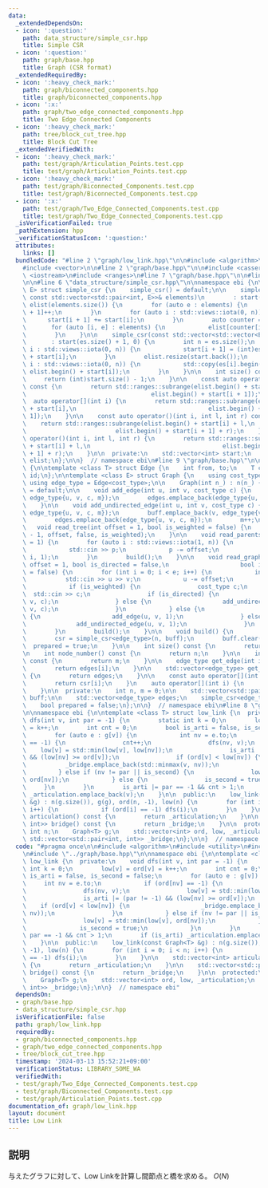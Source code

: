 ```yaml
---
data:
  _extendedDependsOn:
  - icon: ':question:'
    path: data_structure/simple_csr.hpp
    title: Simple CSR
  - icon: ':question:'
    path: graph/base.hpp
    title: Graph (CSR format)
  _extendedRequiredBy:
  - icon: ':heavy_check_mark:'
    path: graph/biconnected_components.hpp
    title: graph/biconnected_components.hpp
  - icon: ':x:'
    path: graph/two_edge_connected_components.hpp
    title: Two Edge Connected Components
  - icon: ':heavy_check_mark:'
    path: tree/block_cut_tree.hpp
    title: Block Cut Tree
  _extendedVerifiedWith:
  - icon: ':heavy_check_mark:'
    path: test/graph/Articulation_Points.test.cpp
    title: test/graph/Articulation_Points.test.cpp
  - icon: ':heavy_check_mark:'
    path: test/graph/Biconnected_Components.test.cpp
    title: test/graph/Biconnected_Components.test.cpp
  - icon: ':x:'
    path: test/graph/Two_Edge_Connected_Components.test.cpp
    title: test/graph/Two_Edge_Connected_Components.test.cpp
  _isVerificationFailed: true
  _pathExtension: hpp
  _verificationStatusIcon: ':question:'
  attributes:
    links: []
  bundledCode: "#line 2 \"graph/low_link.hpp\"\n\n#include <algorithm>\n#include <utility>\n\
    #include <vector>\n\n#line 2 \"graph/base.hpp\"\n\n#include <cassert>\n#include\
    \ <iostream>\n#include <ranges>\n#line 7 \"graph/base.hpp\"\n\n#line 2 \"data_structure/simple_csr.hpp\"\
    \n\n#line 6 \"data_structure/simple_csr.hpp\"\n\nnamespace ebi {\n\ntemplate <class\
    \ E> struct simple_csr {\n    simple_csr() = default;\n\n    simple_csr(int n,\
    \ const std::vector<std::pair<int, E>>& elements)\n        : start(n + 1, 0),\
    \ elist(elements.size()) {\n        for (auto e : elements) {\n            start[e.first\
    \ + 1]++;\n        }\n        for (auto i : std::views::iota(0, n)) {\n      \
    \      start[i + 1] += start[i];\n        }\n        auto counter = start;\n \
    \       for (auto [i, e] : elements) {\n            elist[counter[i]++] = e;\n\
    \        }\n    }\n\n    simple_csr(const std::vector<std::vector<E>>& es)\n \
    \       : start(es.size() + 1, 0) {\n        int n = es.size();\n        for (auto\
    \ i : std::views::iota(0, n)) {\n            start[i + 1] = (int)es[i].size()\
    \ + start[i];\n        }\n        elist.resize(start.back());\n        for (auto\
    \ i : std::views::iota(0, n)) {\n            std::copy(es[i].begin(), es[i].end(),\
    \ elist.begin() + start[i]);\n        }\n    }\n\n    int size() const {\n   \
    \     return (int)start.size() - 1;\n    }\n\n    const auto operator[](int i)\
    \ const {\n        return std::ranges::subrange(elist.begin() + start[i],\n  \
    \                                   elist.begin() + start[i + 1]);\n    }\n  \
    \  auto operator[](int i) {\n        return std::ranges::subrange(elist.begin()\
    \ + start[i],\n                                     elist.begin() + start[i +\
    \ 1]);\n    }\n\n    const auto operator()(int i, int l, int r) const {\n    \
    \    return std::ranges::subrange(elist.begin() + start[i] + l,\n            \
    \                         elist.begin() + start[i + 1] + r);\n    }\n    auto\
    \ operator()(int i, int l, int r) {\n        return std::ranges::subrange(elist.begin()\
    \ + start[i] + l,\n                                     elist.begin() + start[i\
    \ + 1] + r);\n    }\n\n  private:\n    std::vector<int> start;\n    std::vector<E>\
    \ elist;\n};\n\n}  // namespace ebi\n#line 9 \"graph/base.hpp\"\n\nnamespace ebi\
    \ {\n\ntemplate <class T> struct Edge {\n    int from, to;\n    T cost;\n    int\
    \ id;\n};\n\ntemplate <class E> struct Graph {\n    using cost_type = E;\n   \
    \ using edge_type = Edge<cost_type>;\n\n    Graph(int n_) : n(n_) {}\n\n    Graph()\
    \ = default;\n\n    void add_edge(int u, int v, cost_type c) {\n        buff.emplace_back(u,\
    \ edge_type{u, v, c, m});\n        edges.emplace_back(edge_type{u, v, c, m++});\n\
    \    }\n\n    void add_undirected_edge(int u, int v, cost_type c) {\n        buff.emplace_back(u,\
    \ edge_type{u, v, c, m});\n        buff.emplace_back(v, edge_type{v, u, c, m});\n\
    \        edges.emplace_back(edge_type{u, v, c, m});\n        m++;\n    }\n\n \
    \   void read_tree(int offset = 1, bool is_weighted = false) {\n        read_graph(n\
    \ - 1, offset, false, is_weighted);\n    }\n\n    void read_parents(int offset\
    \ = 1) {\n        for (auto i : std::views::iota(1, n)) {\n            int p;\n\
    \            std::cin >> p;\n            p -= offset;\n            add_undirected_edge(p,\
    \ i, 1);\n        }\n        build();\n    }\n\n    void read_graph(int e, int\
    \ offset = 1, bool is_directed = false,\n                    bool is_weighted\
    \ = false) {\n        for (int i = 0; i < e; i++) {\n            int u, v;\n \
    \           std::cin >> u >> v;\n            u -= offset;\n            v -= offset;\n\
    \            if (is_weighted) {\n                cost_type c;\n              \
    \  std::cin >> c;\n                if (is_directed) {\n                    add_edge(u,\
    \ v, c);\n                } else {\n                    add_undirected_edge(u,\
    \ v, c);\n                }\n            } else {\n                if (is_directed)\
    \ {\n                    add_edge(u, v, 1);\n                } else {\n      \
    \              add_undirected_edge(u, v, 1);\n                }\n            }\n\
    \        }\n        build();\n    }\n\n    void build() {\n        assert(!prepared);\n\
    \        csr = simple_csr<edge_type>(n, buff);\n        buff.clear();\n      \
    \  prepared = true;\n    }\n\n    int size() const {\n        return n;\n    }\n\
    \n    int node_number() const {\n        return n;\n    }\n\n    int edge_number()\
    \ const {\n        return m;\n    }\n\n    edge_type get_edge(int i) const {\n\
    \        return edges[i];\n    }\n\n    std::vector<edge_type> get_edges() const\
    \ {\n        return edges;\n    }\n\n    const auto operator[](int i) const {\n\
    \        return csr[i];\n    }\n    auto operator[](int i) {\n        return csr[i];\n\
    \    }\n\n  private:\n    int n, m = 0;\n\n    std::vector<std::pair<int,edge_type>>\
    \ buff;\n\n    std::vector<edge_type> edges;\n    simple_csr<edge_type> csr;\n\
    \    bool prepared = false;\n};\n\n}  // namespace ebi\n#line 8 \"graph/low_link.hpp\"\
    \n\nnamespace ebi {\n\ntemplate <class T> struct low_link {\n  private:\n    void\
    \ dfs(int v, int par = -1) {\n        static int k = 0;\n        low[v] = ord[v]\
    \ = k++;\n        int cnt = 0;\n        bool is_arti = false, is_second = false;\n\
    \        for (auto e : g[v]) {\n            int nv = e.to;\n            if (ord[nv]\
    \ == -1) {\n                cnt++;\n                dfs(nv, v);\n            \
    \    low[v] = std::min(low[v], low[nv]);\n                is_arti |= (par != -1)\
    \ && (low[nv] >= ord[v]);\n                if (ord[v] < low[nv]) {\n         \
    \           _bridge.emplace_back(std::minmax(v, nv));\n                }\n   \
    \         } else if (nv != par || is_second) {\n                low[v] = std::min(low[v],\
    \ ord[nv]);\n            } else {\n                is_second = true;\n       \
    \     }\n        }\n        is_arti |= par == -1 && cnt > 1;\n        if (is_arti)\
    \ _articulation.emplace_back(v);\n    }\n\n  public:\n    low_link(const Graph<T>\
    \ &g) : n(g.size()), g(g), ord(n, -1), low(n) {\n        for (int i = 0; i < n;\
    \ i++) {\n            if (ord[i] == -1) dfs(i);\n        }\n    }\n\n    std::vector<int>\
    \ articulation() const {\n        return _articulation;\n    }\n\n    std::vector<std::pair<int,\
    \ int>> bridge() const {\n        return _bridge;\n    }\n\n  protected:\n   \
    \ int n;\n    Graph<T> g;\n    std::vector<int> ord, low, _articulation;\n   \
    \ std::vector<std::pair<int, int>> _bridge;\n};\n\n}  // namespace ebi\n"
  code: "#pragma once\n\n#include <algorithm>\n#include <utility>\n#include <vector>\n\
    \n#include \"../graph/base.hpp\"\n\nnamespace ebi {\n\ntemplate <class T> struct\
    \ low_link {\n  private:\n    void dfs(int v, int par = -1) {\n        static\
    \ int k = 0;\n        low[v] = ord[v] = k++;\n        int cnt = 0;\n        bool\
    \ is_arti = false, is_second = false;\n        for (auto e : g[v]) {\n       \
    \     int nv = e.to;\n            if (ord[nv] == -1) {\n                cnt++;\n\
    \                dfs(nv, v);\n                low[v] = std::min(low[v], low[nv]);\n\
    \                is_arti |= (par != -1) && (low[nv] >= ord[v]);\n            \
    \    if (ord[v] < low[nv]) {\n                    _bridge.emplace_back(std::minmax(v,\
    \ nv));\n                }\n            } else if (nv != par || is_second) {\n\
    \                low[v] = std::min(low[v], ord[nv]);\n            } else {\n \
    \               is_second = true;\n            }\n        }\n        is_arti |=\
    \ par == -1 && cnt > 1;\n        if (is_arti) _articulation.emplace_back(v);\n\
    \    }\n\n  public:\n    low_link(const Graph<T> &g) : n(g.size()), g(g), ord(n,\
    \ -1), low(n) {\n        for (int i = 0; i < n; i++) {\n            if (ord[i]\
    \ == -1) dfs(i);\n        }\n    }\n\n    std::vector<int> articulation() const\
    \ {\n        return _articulation;\n    }\n\n    std::vector<std::pair<int, int>>\
    \ bridge() const {\n        return _bridge;\n    }\n\n  protected:\n    int n;\n\
    \    Graph<T> g;\n    std::vector<int> ord, low, _articulation;\n    std::vector<std::pair<int,\
    \ int>> _bridge;\n};\n\n}  // namespace ebi"
  dependsOn:
  - graph/base.hpp
  - data_structure/simple_csr.hpp
  isVerificationFile: false
  path: graph/low_link.hpp
  requiredBy:
  - graph/biconnected_components.hpp
  - graph/two_edge_connected_components.hpp
  - tree/block_cut_tree.hpp
  timestamp: '2024-03-13 15:52:21+09:00'
  verificationStatus: LIBRARY_SOME_WA
  verifiedWith:
  - test/graph/Two_Edge_Connected_Components.test.cpp
  - test/graph/Biconnected_Components.test.cpp
  - test/graph/Articulation_Points.test.cpp
documentation_of: graph/low_link.hpp
layout: document
title: Low Link
---
```


## 説明

与えたグラフに対して、Low Linkを計算し間節点と橋を求める。 $O(N)$